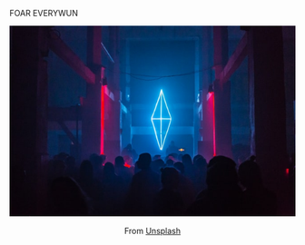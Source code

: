 FOAR EVERYWUN

<p align="center">
  <img alt="rave" src="https://raw.githubusercontent.com/andreythegeek/andreythegeek/dev/images/rave.jpg" />
</p>

<p align="center">
  From <a href="https://unsplash.com/@5tep5">Unsplash</a>
</p>
